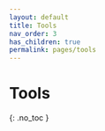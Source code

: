 ```yaml
---
layout: default
title: Tools
nav_order: 3
has_children: true
permalink: pages/tools
---
```


# Tools
{: .no_toc }